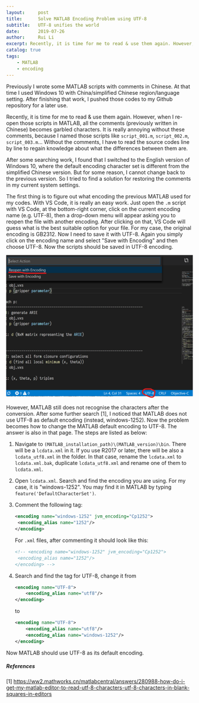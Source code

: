 ```yaml
---
layout:     post
title:      Solve MATLAB Encoding Problem using UTF-8
subtitle:   UTF-8 unifies the world
date:       2019-07-26
author:     Rui Li
excerpt: Recently, it is time for me to read & use them again. However, when I re-open those scripts in MATLAB, all the comments (previously written in Chinese) becomes garbled characters.
catalog: true
tags:
    - MATLAB
    - encoding
---
```


Previously I wrote some MATLAB scripts with comments in Chinese. At that time I used Windows 10 with China/simplified Chinese region/language setting. After finishing that work, I pushed those codes to my Github repository for a later use.

Recently, it is time for me to read & use them again. However, when I re-open those scripts in MATLAB, all the comments (previously written in Chinese) becomes garbled characters. It is really annoying without these comments, because I named those scripts like `script_001.m`, `script_002.m`, `script_003.m`... Without the comments, I have to read the source codes line by line to regain knowledge about what the differences between them are.

After some searching work, I found that I switched to the English version of Windows 10, where the default encoding character set is different from the simplified Chinese version. But for some reason, I cannot change back to the previous version. So I tried to find a solution for restoring the comments in my current system settings.

The first thing is to figure out what encoding the previous MATLAB used for my codes. With VS Code, it is really an easy work. Just open the `.m` script with VS Code, at the bottom-right corner, click on the current encoding name (e.g. UTF-8), then a drop-down menu will appear asking you to reopen the file with another encoding. After clicking on that, VS Code will guess what is the best suitable option for your file.  For my case, the original encoding is GB2312. Now I need to save it with UTF-8. Again you simply click on the encoding name and select "Save with Encoding" and then choose UTF-8. Now the scripts should be saved in UTF-8 encoding.

![post-matlab-encoding-01](https://raw.githubusercontent.com/raysworld/raysworld.github.io/master/img/post-matlab-encoding-01.png)

However, MATLAB still does not recognise the characters after the conversion. After some further search [1], I noticed that MATLAB does not use UTF-8 as default encoding (instead, windows-1252). Now the problem becomes how to change the MATLAB default encoding to UTF-8. The answer is also in that page. The steps are listed as below:

1. Navigate to `(MATLAB_installation_path)\(MATLAB_version)\bin`. There will be a `lcdata.xml` in it. If you use R2017 or later, there will be also a `lcdata_utf8.xml` in the folder. In that case, rename the `lcdata.xml` to `lcdata.xml.bak`, duplicate `lcdata_utf8.xml` and rename one of them to `lcdata.xml`.

2. Open `lcdata.xml`. Search and find the encoding you are using. For my case, it is "windows-1252". You may find it in MATLAB by typing `feature('DefaultCharacterSet')`.

3. Comment the following tag:

   ```xml
   <encoding name="windows-1252" jvm_encoding="Cp1252">
   	<encoding_alias name="1252"/>
   </encoding>
   ```

   For `.xml` files, after commenting it should look like this:

   ```xml
   <!-- <encoding name="windows-1252" jvm_encoding="Cp1252">
   	<encoding_alias name="1252"/>
   </encoding> -->
   ```

4. Search and find the tag for UTF-8, change it from

   ```xml
   <encoding name="UTF-8">
       <encoding_alias name="utf8"/>
   </encoding>
   ```

   to

   ```xml
   <encoding name="UTF-8">
       <encoding_alias name="utf8"/>
       <encoding_alias name="windows-1252"/>
   </encoding>
   ```

Now MATLAB should use UTF-8 as its default encoding. 



##### References

[1] https://ww2.mathworks.cn/matlabcentral/answers/280988-how-do-i-get-my-matlab-editor-to-read-utf-8-characters-utf-8-characters-in-blank-squares-in-editors

